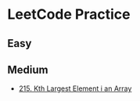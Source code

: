 
# LeetCode Practice

## Easy

## Medium
- [215. Kth Largest Element i an Array](!https://leetcode.com/problems/kth-largest-element-in-an-array/)
